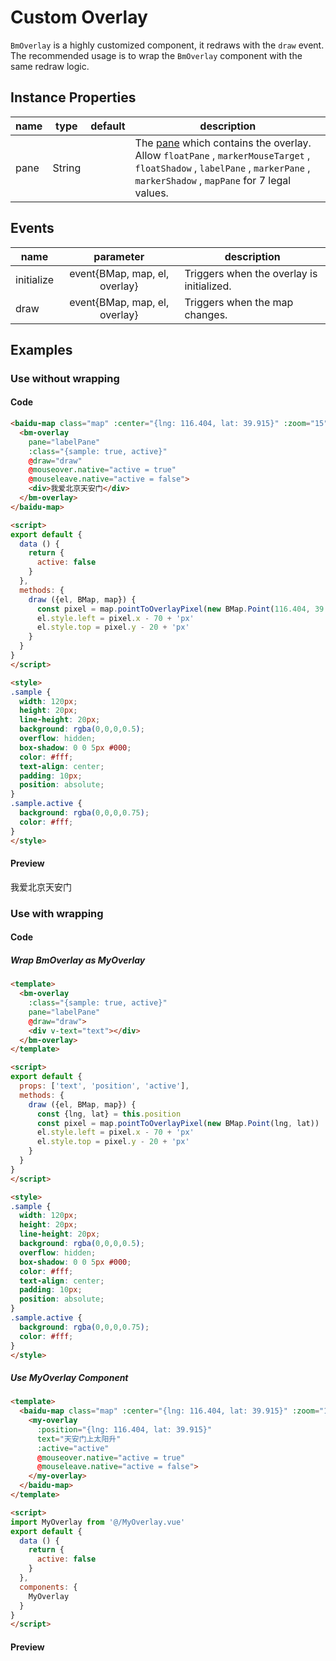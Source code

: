 # Custom Overlay

`BmOverlay` is a highly customized component, it redraws with the `draw` event. The recommended usage is to wrap the `BmOverlay` component with the same redraw logic.

## Instance Properties

|name|type|default|description|
|------|:---:|:---:|----|
|pane|String||The [pane](http://lbsyun.baidu.com/cms/jsapi/class/jsapi_reference.html#a3b1) which contains the overlay. Allow `floatPane` , `markerMouseTarget` , `floatShadow` , `labelPane` , `markerPane` , `markerShadow` , `mapPane` for 7 legal values.|

## Events

|name|parameter|description|
|------|:---:|----|
|initialize|event{BMap, map, el, overlay}|Triggers when the overlay is initialized.|
|draw|event{BMap, map, el, overlay}|Triggers when the map changes.|

## Examples

### Use without wrapping

#### Code

```html
<baidu-map class="map" :center="{lng: 116.404, lat: 39.915}" :zoom="15">
  <bm-overlay
    pane="labelPane"
    :class="{sample: true, active}"
    @draw="draw"
    @mouseover.native="active = true"
    @mouseleave.native="active = false">
    <div>我爱北京天安门</div>
  </bm-overlay>
</baidu-map>

<script>
export default {
  data () {
    return {
      active: false
    }
  },
  methods: {
    draw ({el, BMap, map}) {
      const pixel = map.pointToOverlayPixel(new BMap.Point(116.404, 39.915))
      el.style.left = pixel.x - 70 + 'px'
      el.style.top = pixel.y - 20 + 'px'
    }
  }
}
</script>

<style>
.sample {
  width: 120px;
  height: 20px;
  line-height: 20px;
  background: rgba(0,0,0,0.5);
  overflow: hidden;
  box-shadow: 0 0 5px #000;
  color: #fff;
  text-align: center;
  padding: 10px;
  position: absolute;
}
.sample.active {
  background: rgba(0,0,0,0.75);
  color: #fff;
}
</style>
```

#### Preview

<doc-preview>
  <baidu-map class="map" :center="{lng: 116.404, lat: 39.915}" :zoom="15">
    <bm-overlay
      pane="labelPane"
      :class="{sample: true, active}"
      @draw="draw"
      @mouseover.native="active = true"
      @mouseleave.native="active = false">
      <div>我爱北京天安门</div>
    </bm-overlay>
  </baidu-map>
</doc-preview>

### Use with wrapping

#### Code

##### Wrap BmOverlay as MyOverlay

```html
<template>
  <bm-overlay
    :class="{sample: true, active}"
    pane="labelPane"
    @draw="draw">
    <div v-text="text"></div>
  </bm-overlay>
</template>

<script>
export default {
  props: ['text', 'position', 'active'],
  methods: {
    draw ({el, BMap, map}) {
      const {lng, lat} = this.position
      const pixel = map.pointToOverlayPixel(new BMap.Point(lng, lat))
      el.style.left = pixel.x - 70 + 'px'
      el.style.top = pixel.y - 20 + 'px'
    }
  }
}
</script>

<style>
.sample {
  width: 120px;
  height: 20px;
  line-height: 20px;
  background: rgba(0,0,0,0.5);
  overflow: hidden;
  box-shadow: 0 0 5px #000;
  color: #fff;
  text-align: center;
  padding: 10px;
  position: absolute;
}
.sample.active {
  background: rgba(0,0,0,0.75);
  color: #fff;
}
</style>
```

##### Use MyOverlay Component

```html
<template>
  <baidu-map class="map" :center="{lng: 116.404, lat: 39.915}" :zoom="15">
    <my-overlay
      :position="{lng: 116.404, lat: 39.915}"
      text="天安门上太阳升"
      :active="active"
      @mouseover.native="active = true"
      @mouseleave.native="active = false">
    </my-overlay>
  </baidu-map>
</template>

<script>
import MyOverlay from '@/MyOverlay.vue'
export default {
  data () {
    return {
      active: false
    }
  },
  components: {
    MyOverlay
  }
}
</script>
```

#### Preview

<doc-preview>
  <baidu-map class="map" :center="{lng: 116.404, lat: 39.915}" :zoom="15">
    <my-overlay
      :position="{lng: 116.404, lat: 39.915}"
      text="天安门上太阳升"
      :active="active"
      @mouseover.native="active = true"
      @mouseleave.native="active = false">
    </my-overlay>
  </baidu-map>
</doc-preview>

<script>
import Vue from 'vue'

const MyOverlay = Vue.extend({
  render (h) {
    return h('bm-overlay', {
      class: {
        sample: true,
        active: this.active
      },
      props: {
        pane: 'labelPane'
      },
      on: {
        draw: this.draw
      }
    }, [
      h('div', this.text)
    ])
  },
  props: ['text', 'position', 'active'],
  methods: {
    draw ({el, BMap, map}) {
      const {lng, lat} = this.position
      const pixel = map.pointToOverlayPixel(new BMap.Point(lng, lat))
      el.style.left = pixel.x - 70 + 'px'
      el.style.top = pixel.y - 20 + 'px'
    }
  }
})

export default {
  data () {
    return {
      active: false
    }
  },
  components: {
    MyOverlay
  },
  methods: {
    draw ({el, BMap, map}) {
      const pixel = map.pointToOverlayPixel(new BMap.Point(116.404, 39.915))
      el.style.left = pixel.x - 70 + 'px'
      el.style.top = pixel.y - 20 + 'px'
    }
  }
}
</script>

<style lang="stylus">
.sample
  width 120px
  height 20px
  line-height 20px
  background rgba(0, 0, 0, .5)
  overflow hidden
  box-shadow 0 0 5px black
  color white
  text-align center
  padding 10px
  position absolute
  &.active
    background rgba(0, 0, 0, .75)
    color white
</style>
